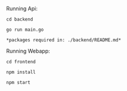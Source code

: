 Running Api:

    cd backend

    go run main.go

    *packages required in: ./backend/README.md*


Running Webapp:

    cd frontend

    npm install

    npm start
